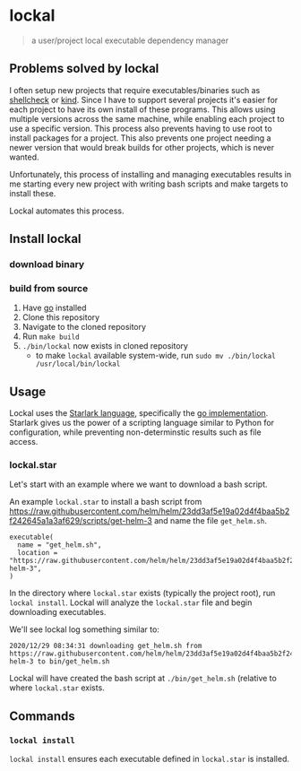 # lockal

> a user/project local executable dependency manager

## Problems solved by lockal

I often setup new projects that require executables/binaries such as [shellcheck](https://www.shellcheck.net/) or
[kind](https://kind.sigs.k8s.io/). Since I have to support several projects it's easier for each project to have its own
install of these programs. This allows using multiple versions across the same machine, while enabling each project to use a specific version.
This process also prevents having to use root to install packages for a project. This also prevents one project needing a newer version that
would break builds for other projects, which is never wanted.

Unfortunately, this process of installing and managing executables results in me starting every new project with writing bash scripts and
make targets to install these.

Lockal automates this process.

## Install lockal

### download binary

### build from source

1. Have [go](https://golang.org/dl/) installed
1. Clone this repository
1. Navigate to the cloned repository
1. Run `make build`
1. `./bin/lockal` now exists in cloned repository
   - to make `lockal` available system-wide, run `sudo mv ./bin/lockal /usr/local/bin/lockal`

## Usage

Lockal uses the [Starlark language](https://github.com/bazelbuild/starlark), specifically the [go implementation](https://github.com/google/starlark-go).
Starlark gives us the power of a scripting language similar to Python for configuration, while preventing non-determinstic results such as file access.

### lockal.star

Let's start with an example where we want to download a bash script.

An example `lockal.star` to install a bash script from https://raw.githubusercontent.com/helm/helm/23dd3af5e19a02d4f4baa5b2f242645a1a3af629/scripts/get-helm-3
and name the file `get_helm.sh`.

```starlark
executable(
  name = "get_helm.sh",
  location = "https://raw.githubusercontent.com/helm/helm/23dd3af5e19a02d4f4baa5b2f242645a1a3af629/scripts/get-helm-3",
)
```

In the directory where `lockal.star` exists (typically the project root), run
`lockal install`. Lockal will analyze the `lockal.star` file and begin downloading
executables.

We'll see lockal log something similar to:

```
2020/12/29 08:34:31 downloading get_helm.sh from https://raw.githubusercontent.com/helm/helm/23dd3af5e19a02d4f4baa5b2f242645a1a3af629/scripts/get-helm-3 to bin/get_helm.sh
```

Lockal will have created the bash script at `./bin/get_helm.sh` (relative to where `lockal.star` exists.

## Commands

### `lockal install`

`lockal install` ensures each executable defined in `lockal.star` is installed.

